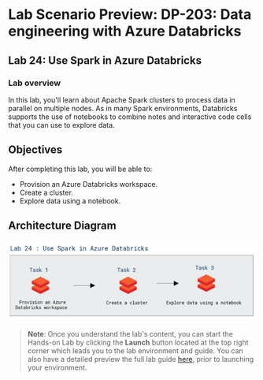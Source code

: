 # Lab Scenario Preview: DP-203: Data engineering with Azure Databricks


## Lab 24: Use Spark in Azure Databricks

### Lab overview

In this lab, you'll learn about Apache Spark clusters to process data in parallel on multiple nodes. As in many Spark environments, Databricks supports the use of notebooks to combine notes and interactive code cells that you can use to explore data.


## Objectives

After completing this lab, you will be able to:

 - Provision an Azure Databricks workspace.
 - Create a cluster.
 - Explore data using a notebook.

## Architecture Diagram

   ![Azure portal with a cloud shell pane](./media/lab24.png)

>**Note**: Once you understand the lab's content, you can start the Hands-on Lab by clicking the **Launch** button located at the top right corner which leads you to the lab environment and guide. You can also have a detailed preview the full lab guide [here](https://experience.cloudlabs.ai/#/labguidepreview/7f22a10b-23e4-4ee2-a726-519e0566504f), prior to launching your environment.
